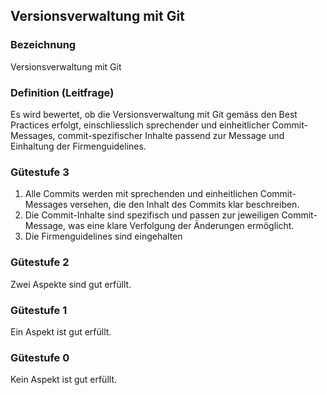 ## Versionsverwaltung mit Git

### Bezeichnung

Versionsverwaltung mit Git

### Definition (Leitfrage)

Es wird bewertet, ob die Versionsverwaltung mit Git gemäss den Best Practices erfolgt, einschliesslich sprechender und einheitlicher Commit-Messages, commit-spezifischer Inhalte passend zur Message und Einhaltung der Firmenguidelines.

### Gütestufe 3

1. Alle Commits werden mit sprechenden und einheitlichen Commit-Messages versehen, die den Inhalt des Commits klar beschreiben.
2. Die Commit-Inhalte sind spezifisch und passen zur jeweiligen Commit-Message, was eine klare Verfolgung der Änderungen ermöglicht.
3. Die Firmenguidelines sind eingehalten

### Gütestufe 2

Zwei Aspekte sind gut erfüllt.

### Gütestufe 1

Ein Aspekt ist gut erfüllt.

### Gütestufe 0

Kein Aspekt ist gut erfüllt.
